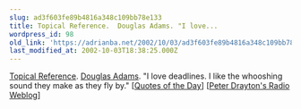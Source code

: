 ```yaml
---
slug: ad3f603fe89b4816a348c109bb78e133
title: Topical Reference.  Douglas Adams. "I love...
wordpress_id: 98
old_link: 'https://adrianba.net/2002/10/03/ad3f603fe89b4816a348c109bb78e133/'
last_modified_at: 2002-10-03T18:38:25.000Z
---
```


[Topical
Reference](http://www.razorsoft.net/weblog/2002/10/02.html#a347).
[
Douglas Adams](http://www.quotationspage.com/quotes.php3?author=Douglas+Adams). "I love deadlines. I like the whooshing sound
they make as they fly by."
[[Quotes of the
Day](http://www.quotationspage.com/qotd.html)] [[Peter
Drayton's Radio Weblog](http://www.razorsoft.net/weblog/)]

